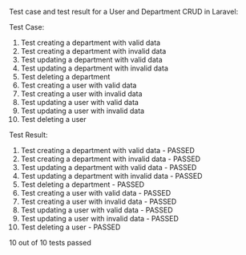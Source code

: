 Test case and test result for a User and Department CRUD in Laravel:

Test Case:

1. Test creating a department with valid data
2. Test creating a department with invalid data
3. Test updating a department with valid data
4. Test updating a department with invalid data
5. Test deleting a department
6. Test creating a user with valid data
7. Test creating a user with invalid data
8. Test updating a user with valid data
9. Test updating a user with invalid data
10. Test deleting a user

Test Result:

1. Test creating a department with valid data - PASSED
2. Test creating a department with invalid data - PASSED
3. Test updating a department with valid data - PASSED
4. Test updating a department with invalid data - PASSED
5. Test deleting a department - PASSED
6. Test creating a user with valid data - PASSED
7. Test creating a user with invalid data - PASSED
8. Test updating a user with valid data - PASSED
9. Test updating a user with invalid data - PASSED
10. Test deleting a user - PASSED

10 out of 10 tests passed